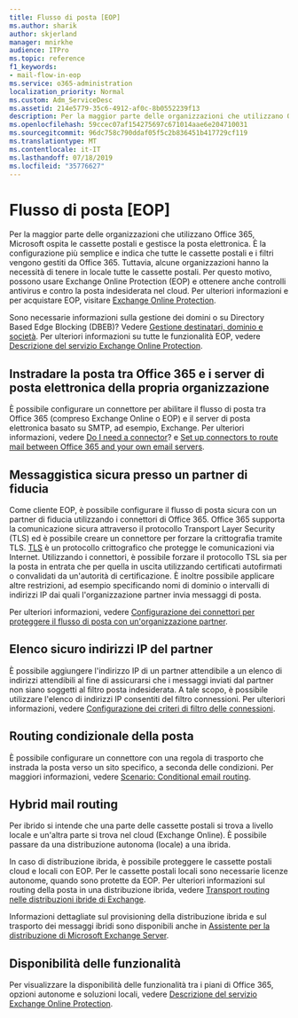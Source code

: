```yaml
---
title: Flusso di posta [EOP]
ms.author: sharik
author: skjerland
manager: mnirkhe
audience: ITPro
ms.topic: reference
f1_keywords:
- mail-flow-in-eop
ms.service: o365-administration
localization_priority: Normal
ms.custom: Adm_ServiceDesc
ms.assetid: 214e5779-35c6-4912-af0c-8b0552239f13
description: Per la maggior parte delle organizzazioni che utilizzano Office 365, Microsoft ospita le cassette postali e gestisce la posta elettronica. È la configurazione più semplice e indica che tutte le cassette postali e i filtri vengono gestiti da Office 365. Tuttavia, alcune organizzazioni hanno la necessità di tenere in locale tutte le cassette postali. Per questo motivo, possono usare Exchange Online Protection (EOP) e ottenere anche controlli antivirus e contro la posta indesiderata nel cloud. Per ulteriori informazioni e per acquistare EOP, visitare Exchange Online Protection.
ms.openlocfilehash: 59ccec07af154275697c671014aae6e204710031
ms.sourcegitcommit: 96dc758c790ddaf05f5c2b836451b417729cf119
ms.translationtype: MT
ms.contentlocale: it-IT
ms.lasthandoff: 07/18/2019
ms.locfileid: "35776627"
---
```

# <a name="mail-floweop"></a>Flusso di posta [EOP]

Per la maggior parte delle organizzazioni che utilizzano Office 365, Microsoft ospita le cassette postali e gestisce la posta elettronica. È la configurazione più semplice e indica che tutte le cassette postali e i filtri vengono gestiti da Office 365. Tuttavia, alcune organizzazioni hanno la necessità di tenere in locale tutte le cassette postali. Per questo motivo, possono usare Exchange Online Protection (EOP) e ottenere anche controlli antivirus e contro la posta indesiderata nel cloud. Per ulteriori informazioni e per acquistare EOP, visitare [Exchange Online Protection](https://products.office.com/en-us/exchange/exchange-email-security-spam-protection).
  
Sono necessarie informazioni sulla gestione dei domini o su Directory Based Edge Blocking (DBEB)? Vedere [Gestione destinatari, dominio e società](recipient-domain-and-company-management.md). Per ulteriori informazioni su tutte le funzionalità EOP, vedere [Descrizione del servizio Exchange Online Protection](exchange-online-protection-service-description.md).
  
## <a name="routing-email-between-office-365-and-your-own-email-servers"></a>Instradare la posta tra Office 365 e i server di posta elettronica della propria organizzazione
<a name="BKMK_outboundmailrouting"> </a>

È possibile configurare un connettore per abilitare il flusso di posta tra Office 365 (compreso Exchange Online o EOP) e il server di posta elettronica basato su SMTP, ad esempio, Exchange. Per ulteriori informazioni, vedere [Do I need a connector](http://technet.microsoft.com/library/16731ae9-c909-49dd-bffc-a46e6151fc29.aspx)? e [Set up connectors to route mail between Office 365 and your own email servers](http://technet.microsoft.com/library/2e93fd60-a5ef-4e64-8e62-2b862b2d1033.aspx).
  
## <a name="secure-messaging-with-a-trusted-partner"></a>Messaggistica sicura presso un partner di fiducia
<a name="BKMK_securemessagingwithatrustedpartner"> </a>

Come cliente EOP, è possibile configurare il flusso di posta sicura con un partner di fiducia utilizzando i connettori di Office 365. Office 365 supporta la comunicazione sicura attraverso il protocollo Transport Layer Security (TLS) ed è possibile creare un connettore per forzare la crittografia tramite TLS. [TLS](https://technet.microsoft.com/en-us/library/mt163898.aspx) è un protocollo crittografico che protegge le comunicazioni via Internet. Utilizzando i connettori, è possibile forzare il protocollo TSL sia per la posta in entrata che per quella in uscita utilizzando certificati autofirmati o convalidati da un'autorità di certificazione. È inoltre possibile applicare altre restrizioni, ad esempio specificando nomi di dominio o intervalli di indirizzi IP dai quali l'organizzazione partner invia messaggi di posta. 
  
Per ulteriori informazioni, vedere [Configurazione dei connettori per proteggere il flusso di posta con un'organizzazione partner](https://technet.microsoft.com/en-us/library/dn751021%28v=exchg.150%29.aspx).
  
## <a name="safe-listing-a-partners-ip-address"></a>Elenco sicuro indirizzi IP del partner
<a name="BKMK_safelistingapartnersipaddress"> </a>

È possibile aggiungere l'indirizzo IP di un partner attendibile a un elenco di indirizzi attendibili al fine di assicurarsi che i messaggi inviati dal partner non siano soggetti al filtro posta indesiderata. A tale scopo, è possibile utilizzare l'elenco di indirizzi IP consentiti del filtro connessioni. Per ulteriori informazioni, vedere [Configurazione dei criteri di filtro delle connessioni](https://go.microsoft.com/fwlink/p/?LinkID=287108).
  
## <a name="conditional-mail-routing"></a>Routing condizionale della posta
<a name="BKMK_conditionalmailrouting"> </a>

È possibile configurare un connettore con una regola di trasporto che instrada la posta verso un sito specifico, a seconda delle condizioni. Per maggiori informazioni, vedere [Scenario: Conditional email routing](http://technet.microsoft.com/library/82d105e2-e955-4e03-99c3-3314a5d21a4c.aspx).
  
## <a name="hybrid-mail-routing"></a>Hybrid mail routing
<a name="BKMK_hybridmailrouting"> </a>

Per ibrido si intende che una parte delle cassette postali si trova a livello locale e un'altra parte si trova nel cloud (Exchange Online). È possibile passare da una distribuzione autonoma (locale) a una ibrida.
  
In caso di distribuzione ibrida, è possibile proteggere le cassette postali cloud e locali con EOP. Per le cassette postali locali sono necessarie licenze autonome, quando sono protette da EOP. Per ulteriori informazioni sul routing della posta in una distribuzione ibrida, vedere [Transport routing nelle distribuzioni ibride di Exchange](https://go.microsoft.com/fwlink/p/?LinkId=271757).
  
Informazioni dettagliate sul provisioning della distribuzione ibrida e sul trasporto dei messaggi ibridi sono disponibili anche in [Assistente per la distribuzione di Microsoft Exchange Server](https://go.microsoft.com/fwlink/p/?LinkId=287036). 
  
## <a name="feature-availability"></a>Disponibilità delle funzionalità
<a name="BKMK_hybridmailrouting"> </a>

Per visualizzare la disponibilità delle funzionalità tra i piani di Office 365, opzioni autonome e soluzioni locali, vedere [Descrizione del servizio Exchange Online Protection](exchange-online-protection-service-description.md).
  

